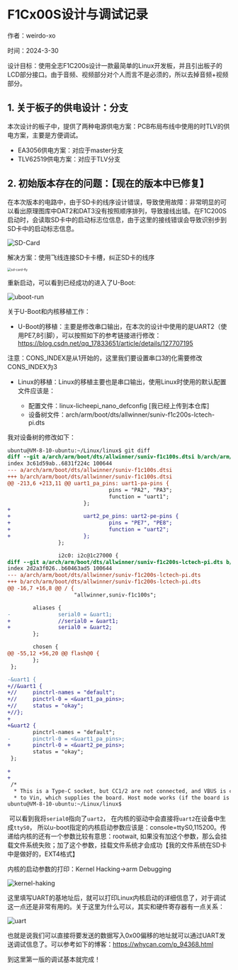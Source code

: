 # F1Cx00S设计与调试记录

作者：weirdo-xo

时间：2024-3-30

设计目标：使用全志F1C200s设计一款最简单的Linux开发板，并且引出板子的LCD部分接口。由于音频、视频部分对个人而言不是必须的，所以去掉音频+视频部分。



## 1. 关于板子的供电设计：分支

本次设计的板子中，提供了两种电源供电方案：PCB布局布线中使用的时TLV的供电方案，主要是方便调试。

+ EA3056供电方案：对应于master分支
+ TLV62519供电方案：对应于TLV分支





## 2. 初始版本存在的问题：【现在的版本中已修复】

在本次版本的电路中，由于SD卡的线序设计错误，导致使用故障：非常明显的可以看出原理图库中DAT2和DAT3没有按照顺序排列，导致接线出错。在F1C200S启动时，会读取SD卡中的启动标志位信息，由于这里的接线错误会导致识别步到SD卡中的启动标志信息。

![SD-Card](https://github.com/werido-xo/Mini-F1C200S/blob/TLV62569/Image/fault-design.png)



解决方案：使用飞线连接SD卡卡槽，纠正SD卡的线序

<img src="https://github.com/werido-xo/Mini-F1C200S/blob/TLV62569/Image/fly-sdcard.jpg" alt="sd-card-fly" style="zoom:50%;" />



重新启动，可以看到已经成功的进入了U-Boot:

![uboot-run](https://github.com/werido-xo/Mini-F1C200S/blob/TLV62569/Image/run-uboot.jpg)



关于U-Boot和内核移植工作：

+ U-Boot的移植：主要是修改串口输出，在本次的设计中使用的是UART2（使用PE7,8引脚），可以按照如下的参考链接进行修改：https://blog.csdn.net/qq_17833651/article/details/127707195

​	注意：CONS_INDEX是从1开始的，这里我们要设置串口3的化需要修改CONS_INDEX为3



+ Linux的移植：Linux的移植主要也是串口输出，使用Linux时使用的默认配置文件应该是：

  + 配置文件：linux-licheepi_nano_defconfig [我已经上传到本仓库]
  + 设备树文件：arch/arm/boot/dts/allwinner/suniv-f1c200s-lctech-pi.dts

  

我对设备树的修改如下：

```diff
ubuntu@VM-8-10-ubuntu:~/Linux/linux$ git diff
diff --git a/arch/arm/boot/dts/allwinner/suniv-f1c100s.dtsi b/arch/arm/boot/dts/allwinner/suniv-f1c100s.dtsi
index 3c61d59ab..6831f224c 100644
--- a/arch/arm/boot/dts/allwinner/suniv-f1c100s.dtsi
+++ b/arch/arm/boot/dts/allwinner/suniv-f1c100s.dtsi
@@ -213,6 +213,11 @@ uart1_pa_pins: uart1-pa-pins {
                                pins = "PA2", "PA3";
                                function = "uart1";
                        };
+
+                       uart2_pe_pins: uart2-pe-pins {
+                               pins = "PE7", "PE8";
+                               function = "uart2";
+                       };
                };

                i2c0: i2c@1c27000 {
diff --git a/arch/arm/boot/dts/allwinner/suniv-f1c200s-lctech-pi.dts b/arch/arm/boot/dts/allwinner/suniv-f1c200s-lctech-pi.dts
index 2d2a3f026..b60463ad5 100644
--- a/arch/arm/boot/dts/allwinner/suniv-f1c200s-lctech-pi.dts
+++ b/arch/arm/boot/dts/allwinner/suniv-f1c200s-lctech-pi.dts
@@ -16,7 +16,8 @@ / {
                     "allwinner,suniv-f1c100s";

        aliases {
-               serial0 = &uart1;
+               //serial0 = &uart1;
+               serial0 = &uart2;
        };

        chosen {
@@ -55,12 +56,20 @@ flash@0 {
        };
 };

-&uart1 {
+//&uart1 {
+//     pinctrl-names = "default";
+//     pinctrl-0 = <&uart1_pa_pins>;
+//     status = "okay";
+//};
+
+&uart2 {
        pinctrl-names = "default";
-       pinctrl-0 = <&uart1_pa_pins>;
+       pinctrl-0 = <&uart2_pe_pins>;
        status = "okay";
 };

+
+
 /*
  * This is a Type-C socket, but CC1/2 are not connected, and VBUS is connected
  * to Vin, which supplies the board. Host mode works (if the board is powered
ubuntu@VM-8-10-ubuntu:~/Linux/linux$
```



​	可以看到我将`serial0`指向了`uart2`， 在内核的驱动中会直接将`uart2`在设备中生成`ttyS0`， 所以u-boot指定的内核启动参数应该是：console=ttyS0,115200。传递给内核的还有一个参数比较有意思：rootwait, 如果没有加这个参数，那么会挂载文件系统失败；加了这个参数，挂载文件系统才会成功【我的文件系统在SD卡中是做好的，EXT4格式】



内核的启动参数的打印：Kernel Hacking->arm Debugging

![kernel-haking](https://github.com/werido-xo/Mini-F1C200S/blob/TLV62569/Image/kernel-hacking.png)

这里填写UART的基地址后，就可以打印Linux内核启动的详细信息了，对于调试这一点还是非常有用的。关于这里为什么可以，其实和硬件寄存器有一点关系：

![uart](https://github.com/werido-xo/Mini-F1C200S/blob/TLV62569/Image/uart2.png)

也就是说我们可以直接将要发送的数据写入0x00偏移的地址就可以通过UART发送调试信息了。可以参考如下的博客：https://whycan.com/p_94368.html



到这里第一版的调试基本就完成！
